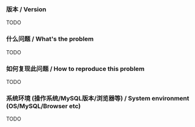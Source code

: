 ### 版本 / Version
TODO

### 什么问题 / What's the problem
TODO

### 如何复现此问题 / How to reproduce this problem
TODO

### 系统环境 (操作系统/MySQL版本/浏览器等) / System environment (OS/MySQL/Browser etc)
TODO
